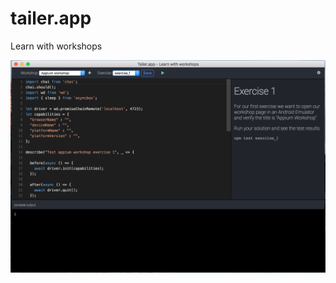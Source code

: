 # tailer.app
Learn with workshops

<img src="https://github.com/vrunoa/tailer.app/raw/master/screen.png" />
